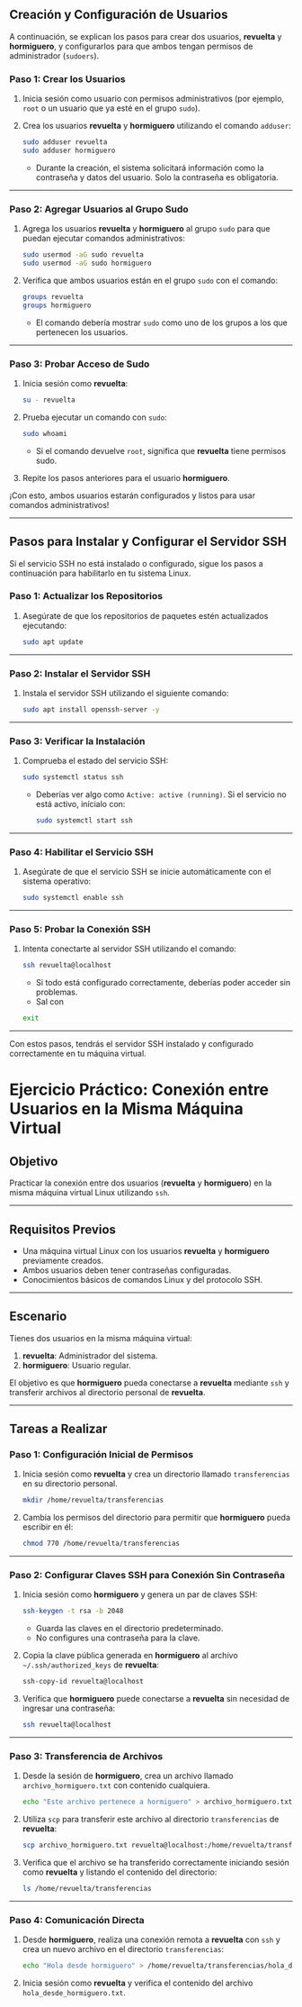 ## Creación y Configuración de Usuarios

A continuación, se explican los pasos para crear dos usuarios, **revuelta** y **hormiguero**, y configurarlos para que ambos tengan permisos de administrador (`sudoers`).

### Paso 1: Crear los Usuarios
1. Inicia sesión como usuario con permisos administrativos (por ejemplo, `root` o un usuario que ya esté en el grupo `sudo`).
2. Crea los usuarios **revuelta** y **hormiguero** utilizando el comando `adduser`:
   ```bash
   sudo adduser revuelta
   sudo adduser hormiguero
   ```

   - Durante la creación, el sistema solicitará información como la contraseña y datos del usuario. Solo la contraseña es obligatoria.

---

### Paso 2: Agregar Usuarios al Grupo Sudo
1. Agrega los usuarios **revuelta** y **hormiguero** al grupo `sudo` para que puedan ejecutar comandos administrativos:
   ```bash
   sudo usermod -aG sudo revuelta
   sudo usermod -aG sudo hormiguero
   ```

2. Verifica que ambos usuarios están en el grupo `sudo` con el comando:
   ```bash
   groups revuelta
   groups hormiguero
   ```

   - El comando debería mostrar `sudo` como uno de los grupos a los que pertenecen los usuarios.

---

### Paso 3: Probar Acceso de Sudo
1. Inicia sesión como **revuelta**:
   ```bash
   su - revuelta
   ```
2. Prueba ejecutar un comando con `sudo`:
   ```bash
   sudo whoami
   ```
   - Si el comando devuelve `root`, significa que **revuelta** tiene permisos sudo.

3. Repite los pasos anteriores para el usuario **hormiguero**.

¡Con esto, ambos usuarios estarán configurados y listos para usar comandos administrativos!

---

## Pasos para Instalar y Configurar el Servidor SSH

Si el servicio SSH no está instalado o configurado, sigue los pasos a continuación para habilitarlo en tu sistema Linux.

### Paso 1: Actualizar los Repositorios
1. Asegúrate de que los repositorios de paquetes estén actualizados ejecutando:
   ```bash
   sudo apt update
   ```

---

### Paso 2: Instalar el Servidor SSH
1. Instala el servidor SSH utilizando el siguiente comando:
   ```bash
   sudo apt install openssh-server -y
   ```

---

### Paso 3: Verificar la Instalación
1. Comprueba el estado del servicio SSH:
   ```bash
   sudo systemctl status ssh
   ```
   - Deberías ver algo como `Active: active (running)`. Si el servicio no está activo, inícialo con:
     ```bash
     sudo systemctl start ssh
     ```

---

### Paso 4: Habilitar el Servicio SSH
1. Asegúrate de que el servicio SSH se inicie automáticamente con el sistema operativo:
   ```bash
   sudo systemctl enable ssh
   ```

---

### Paso 5: Probar la Conexión SSH
1. Intenta conectarte al servidor SSH utilizando el comando:
   ```bash
   ssh revuelta@localhost
   ```
   - Si todo está configurado correctamente, deberías poder acceder sin problemas.
   - Sal con 
   ```bash
   exit
   ```

---

Con estos pasos, tendrás el servidor SSH instalado y configurado correctamente en tu máquina virtual.
# Ejercicio Práctico: Conexión entre Usuarios en la Misma Máquina Virtual

## Objetivo
Practicar la conexión entre dos usuarios (**revuelta** y **hormiguero**) en la misma máquina virtual Linux utilizando `ssh`.

---

## Requisitos Previos
- Una máquina virtual Linux con los usuarios **revuelta** y **hormiguero** previamente creados.
- Ambos usuarios deben tener contraseñas configuradas.
- Conocimientos básicos de comandos Linux y del protocolo SSH.

---

## Escenario
Tienes dos usuarios en la misma máquina virtual:
1. **revuelta**: Administrador del sistema.
2. **hormiguero**: Usuario regular.

El objetivo es que **hormiguero** pueda conectarse a **revuelta** mediante `ssh` y transferir archivos al directorio personal de **revuelta**.

---

## Tareas a Realizar

### Paso 1: Configuración Inicial de Permisos
1. Inicia sesión como **revuelta** y crea un directorio llamado `transferencias` en su directorio personal.
   ```bash
   mkdir /home/revuelta/transferencias
   ```
2. Cambia los permisos del directorio para permitir que **hormiguero** pueda escribir en él:
   ```bash
   chmod 770 /home/revuelta/transferencias
   ```

---

### Paso 2: Configurar Claves SSH para Conexión Sin Contraseña
1. Inicia sesión como **hormiguero** y genera un par de claves SSH:
   ```bash
   ssh-keygen -t rsa -b 2048
   ```
   - Guarda las claves en el directorio predeterminado.
   - No configures una contraseña para la clave.

2. Copia la clave pública generada en **hormiguero** al archivo `~/.ssh/authorized_keys` de **revuelta**:
   ```bash
   ssh-copy-id revuelta@localhost
   ```

3. Verifica que **hormiguero** puede conectarse a **revuelta** sin necesidad de ingresar una contraseña:
   ```bash
   ssh revuelta@localhost
   ```

---

### Paso 3: Transferencia de Archivos
1. Desde la sesión de **hormiguero**, crea un archivo llamado `archivo_hormiguero.txt` con contenido cualquiera.
   ```bash
   echo "Este archivo pertenece a hormiguero" > archivo_hormiguero.txt
   ```

2. Utiliza `scp` para transferir este archivo al directorio `transferencias` de **revuelta**:
   ```bash
   scp archivo_hormiguero.txt revuelta@localhost:/home/revuelta/transferencias
   ```

3. Verifica que el archivo se ha transferido correctamente iniciando sesión como **revuelta** y listando el contenido del directorio:
   ```bash
   ls /home/revuelta/transferencias
   ```

---

### Paso 4: Comunicación Directa
1. Desde **hormiguero**, realiza una conexión remota a **revuelta** con `ssh` y crea un nuevo archivo en el directorio `transferencias`:
   ```bash
   echo "Hola desde hormiguero" > /home/revuelta/transferencias/hola_desde_hormiguero.txt
   ```

2. Inicia sesión como **revuelta** y verifica el contenido del archivo `hola_desde_hormiguero.txt`.


